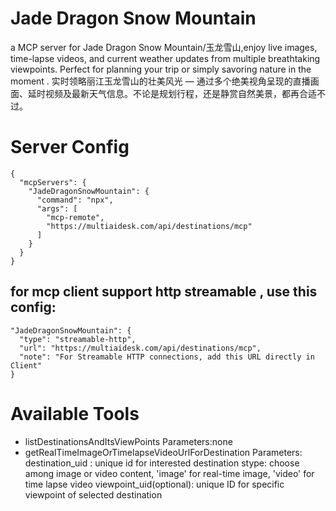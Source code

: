 # Jade Dragon Snow Mountain
a MCP server for Jade Dragon Snow Mountain/玉龙雪山,enjoy live images, time-lapse videos, and current weather updates from multiple breathtaking viewpoints. Perfect for planning your trip or simply savoring nature in the moment . 实时领略丽江玉龙雪山的壮美风光 — 通过多个绝美视角呈现的直播画面、延时视频及最新天气信息。不论是规划行程，还是静赏自然美景，都再合适不过。

# Server Config
```
{
  "mcpServers": {
    "JadeDragonSnowMountain": {
      "command": "npx",
      "args": [
        "mcp-remote",
        "https://multiaidesk.com/api/destinations/mcp"
      ]
    }
  }
}
```

## for mcp client support http streamable , use this config:
```
"JadeDragonSnowMountain": {
  "type": "streamable-http",
  "url": "https://multiaidesk.com/api/destinations/mcp",
  "note": "For Streamable HTTP connections, add this URL directly in Client"
}
```

# Available Tools

* listDestinationsAndItsViewPoints
  Parameters:none
* getRealTimeImageOrTimelapseVideoUrlForDestination
  Parameters:
  destination_uid : unique id for interested destination
  stype: choose among image or video content, 'image' for real-time image, 'video' for time lapse video
  viewpoint_uid(optional): unique ID for specific viewpoint of selected destination
